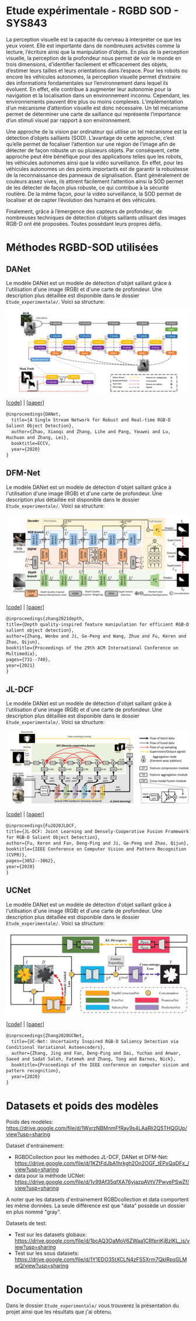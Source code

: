 # Etude expérimentale - RGBD SOD - SYS843

La perception visuelle est la capacité du cerveau à interpréter ce que les yeux voient. Elle est 
importante dans de nombreuses activités comme la lecture, l’écriture ainsi que la manipulation 
d’objets. En plus de la perception visuelle, la perception de la profondeur nous permet de voir 
le monde en trois dimensions, d’identifier facilement et efficacement des objets, d’estimer leurs 
tailles et leurs orientations dans l’espace. Pour les robots ou encore les véhicules autonomes, la 
perception visuelle permet d’extraire des informations fondamentales sur l’environnement dans 
lequel ils évoluent. En effet, elle contribue à augmenter leur autonomie pour la navigation et la 
localisation dans un environnement inconnu. Cependant, les environnements peuvent être plus 
ou moins complexes. L’implémentation d’un mécanisme d’attention visuelle est donc 
nécessaire. Un tel mécanisme permet de déterminer une carte de saillance qui représente 
l’importance d’un stimuli visuel par rapport à son environnement.

Une approche de la vision par ordinateur qui utilise un tel mécanisme est la détection d’objets 
saillants (SOD). L’avantage de cette approche, c’est qu’elle permet de focaliser l’attention sur 
une région de l’image afin de détecter de façon robuste un ou plusieurs objets. Par conséquent, 
cette approche peut être bénéfique pour des applications telles que les robots, les véhicules 
autonomes ainsi que la vidéo surveillance. En effet, pour les véhicules autonomes un des points 
importants est de garantir la robustesse de la reconnaissance des panneaux de signalisation. 
Étant généralement de couleurs assez vives, ils attirent facilement l’attention ainsi la SOD 
permet de les détecter de façon plus robuste, ce qui contribue à la sécurité routière. De la même 
façon, pour la vidéo surveillance, la SOD permet de localiser et de capter l’évolution des 
humains et des véhicules. 

Finalement, grâce à l’émergence des capteurs de profondeur, de nombreuses techniques de 
détection d’objets saillants utilisant des images RGB-D ont été proposées. Toutes possédant 
leurs propres défis.

# Méthodes RGBD-SOD utilisées

## DANet

Le modèle DANet est un modèle de détection d'objet saillant grâce à l'utilisation d'une image (RGB) et d'une carte de profondeur. Une description plus détaillée est disponible dans le dossier `Etude_experimentale/`. Voici sa structure:

![DANet](ressource/DANet.png)

[[code](https://github.com/Xiaoqi-Zhao-DLUT/DANet-RGBD-Saliency.git)] | [[paper](https://www.ecva.net/papers/eccv_2020/papers_ECCV/papers/123670647.pdf)]

```
@inproceedings{DANet,
  title={A Single Stream Network for Robust and Real-time RGB-D Salient Object Detection},
  author={Zhao, Xiaoqi and Zhang, Lihe and Pang, Youwei and Lu, Huchuan and Zhang, Lei},
  booktitle=ECCV,
  year={2020}
}
```

## DFM-Net

Le modèle DANet est un modèle de détection d'objet saillant grâce à l'utilisation d'une image (RGB) et d'une carte de profondeur. Une description plus détaillée est disponible dans le dossier `Etude_experimentale/`. Voici sa structure:

![DFM-Net](ressource/DFM-Net.png)

[[code]( https://github.com/zwbx/DFM-Net.git)] | [[paper](https://arxiv.org/pdf/2107.01779.pdf)]

```
@inproceedings{zhang2021depth,
title={Depth quality-inspired feature manipulation for efficient RGB-D salient object detection},
author={Zhang, Wenbo and Ji, Ge-Peng and Wang, Zhuo and Fu, Keren and Zhao, Qijun},
booktitle={Proceedings of the 29th ACM International Conference on Multimedia},
pages={731--740},
year={2021}
}
```

## JL-DCF

Le modèle DANet est un modèle de détection d'objet saillant grâce à l'utilisation d'une image (RGB) et d'une carte de profondeur. Une description plus détaillée est disponible dans le dossier `Etude_experimentale/`. Voici sa structure:

![JL-DCF](ressource/JL-DCF.png)

[[code](https://github.com/jiangyao-scu/JL-DCF-pytorch.git)] | [[paper](https://arxiv.org/pdf/2004.08515.pdf)]

```
@inproceedings{Fu2020JLDCF,
title={JL-DCF: Joint Learning and Densely-Cooperative Fusion Framework for RGB-D Salient Object Detection},
author={Fu, Keren and Fan, Deng-Ping and Ji, Ge-Peng and Zhao, Qijun},
booktitle={IEEE Conference on Computer Vision and Pattern Recognition (CVPR)},
pages={3052--3062},
year={2020}
}
```

## UCNet

Le modèle DANet est un modèle de détection d'objet saillant grâce à l'utilisation d'une image (RGB) et d'une carte de profondeur. Une description plus détaillée est disponible dans le dossier `Etude_experimentale/`. Voici sa structure:

![UCNet](ressource/UCNet.png)

[[code](https://github.com/JingZhang617/UCNet.git)] | [[paper](https://arxiv.org/pdf/2004.05763.pdf)]

```
@inproceedings{Zhang2020UCNet,
  title={UC-Net: Uncertainty Inspired RGB-D Saliency Detection via Conditional Variational Autoencoders},
  author={Zhang, Jing and Fan, Deng-Ping and Dai, Yuchao and Anwar, Saeed and Sadat Saleh, Fatemeh and Zhang, Tong and Barnes, Nick},
  booktitle={Proceedings of the IEEE conference on computer vision and pattern recognition},
  year={2020}
}
```

# Datasets et poids des modèles

Poids des modèles: https://drive.google.com/file/d/1WxrzNBMnmFfRay9s4LAaRli2Q5THQGUp/view?usp=sharing

Dataset d'entrainement: 

- RGBDCollection pour les méthodes JL-DCF, DANet et DFM-Net: https://drive.google.com/file/d/1KZtFdJbA1hrkgh2On2OGF_tEPxQqDFx_/view?usp=sharing
- data pour la méthode UCNet: https://drive.google.com/file/d/1v99Af35qfXA76yjazpAVtV7PwyePSwZf/view?usp=sharing

A noter que les datasets d'entrainement RGBDcollection et data comportent les même données. La seule différence est que "data" possède un dossier en plus nommé "gray".

Datasets de test:

- Test sur les datasets globaux: https://drive.google.com/file/d/1bcAQ3OaMoV6ZWaa1CRfpriKjBzlKL_is/view?usp=sharing
- Test sur les sous datasets: https://drive.google.com/file/d/1Y1EDO35tXCLN4zFS5Xrm7QkIRpsGLMwQ/view?usp=sharing

# Documentation

Dans le dossier `Etude_experimentale/` vous trouverez la présentation du projet ainsi que les résultats que j'ai obtenu.